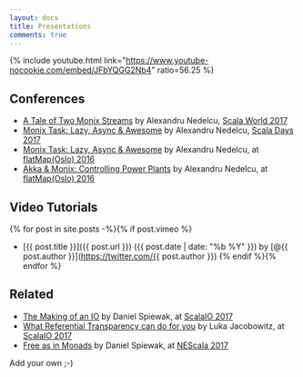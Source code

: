 ```yaml
---
layout: docs
title: Presentations
comments: true
---
```


{% include youtube.html link="https://www.youtube-nocookie.com/embed/JFbYQGG2Nb4" ratio=56.25 %}

## Conferences

- [A Tale of Two Monix Streams](./2017-tale-two-monix-streams.html)
  by Alexandru Nedelcu, [Scala World 2017](https://scala.world/)
- [Monix Task: Lazy, Async &amp; Awesome](./2017-task-scaladays.html)
  by Alexandru Nedelcu, [Scala Days 2017](https://scaladays.org/archive/copenhagen2017.html)
- [Monix Task: Lazy, Async &amp; Awesome](./2016-task-flatmap-oslo.html)
  by Alexandru Nedelcu, at [flatMap(Oslo) 2016](http://2016.flatmap.no/)
- [Akka &amp; Monix: Controlling Power Plants](./2016-akka-monix-typelevel.html)
  by Alexandru Nedelcu, at [flatMap(Oslo) 2016](http://2016.flatmap.no/)

## Video Tutorials

{% for post in site.posts -%}{% if post.vimeo %}
- [{{ post.title }}]({{ post.url }}) ({{ post.date | date: "%b %Y" }}) by [@{{ post.author }}](https://twitter.com/{{ post.author }})
{% endif %}{% endfor %}

## Related

- [The Making of an IO](https://www.youtube.com/watch?v=g_jP47HFpWA) 
  by Daniel Spiewak, at [ScalaIO 2017](https://scala.io/2017/)
- [What Referential Transparency can do for you](https://www.youtube.com/watch?v=X-cEGEJMx_4) by Luka Jacobowitz, at [ScalaIO 2017](https://scala.io/2017/)
- [Free as in Monads](https://www.youtube.com/watch?v=aKUQUIHRGec)
  by Daniel Spiewak, at [NEScala 2017](http://www.nescala.org/2017)
  
Add your own ;-)
